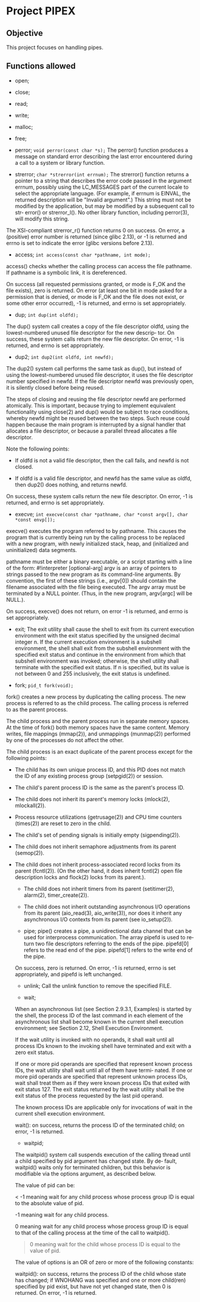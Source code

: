 # Project PIPEX
## Objective
This project focuses on handling pipes.
## Functions allowed
- open;

- close;

- read;

- write;

- malloc;

- free;

- perror;
`void perror(const char *s);`
The  perror()  function  produces a message on standard error describing the last error encountered during a call to a system or library
function.

- strerror;
`char *strerror(int errnum);`
The  strerror()  function  returns a pointer to a string that describes the error code passed in the argument errnum, possibly using the
LC_MESSAGES part of the current locale to select the appropriate language.  (For example, if errnum is EINVAL, the returned  description
        will  be  "Invalid  argument".)   This  string must not be modified by the application, but may be modified by a subsequent call to str‐
error() or strerror_l().  No other library function, including perror(3), will modify this string.

The XSI-compliant strerror_r() function returns 0 on success.  On error, a (positive) error number is returned (since glibc 2.13), or -1
is returned and errno is set to indicate the error (glibc versions before 2.13).

- access;
`int access(const char *pathname, int mode);`

access() checks whether the calling process can access the file pathname.  If pathname is a symbolic link, it is dereferenced.

On success (all requested permissions granted, or mode is F_OK and the file exists), zero is returned.  On error (at least  one  bit  in
        mode  asked for a permission that is denied, or mode is F_OK and the file does not exist, or some other error occurred), -1 is returned, and errno is set appropriately.

- dup;
`int dup(int oldfd);`

The dup() system call creates a copy of the file descriptor oldfd, using the lowest-numbered unused file descriptor for the new descrip‐
tor.
On success, these system calls return the new file descriptor.  On error, -1 is returned, and errno is set appropriately.

- dup2;
`int dup2(int oldfd, int newfd);`

The  dup2()  system  call  performs the same task as dup(), but instead of using the lowest-numbered unused file descriptor, it uses the
file descriptor number specified in newfd.  If the file descriptor newfd was previously open, it is silently closed before being reused.

The steps of closing and reusing the file descriptor newfd are performed atomically.  This is important,  because  trying  to  implement
equivalent  functionality  using  close(2)  and dup() would be subject to race conditions, whereby newfd might be reused between the two
steps.  Such reuse could happen because the main program is interrupted by a signal handler that allocates a file descriptor, or because
a parallel thread allocates a file descriptor.

Note the following points:

*  If oldfd is not a valid file descriptor, then the call fails, and newfd is not closed.

*  If oldfd is a valid file descriptor, and newfd has the same value as oldfd, then dup2() does nothing, and returns newfd.

On success, these system calls return the new file descriptor.  On error, -1 is returned, and errno is set appropriately.

- execve;
`int execve(const char *pathname, char *const argv[], char *const envp[]);`

execve() executes the program referred to by pathname.  This causes the program that is currently being run by the calling process to be
replaced with a new program, with newly initialized stack, heap, and (initialized and uninitialized) data segments.

pathname must be either a binary executable, or a script starting with a line of the form:
#!interpreter [optional-arg]
argv is an array of pointers to strings passed to the new program as its command-line arguments.  By  convention,  the  first  of  these
strings  (i.e.,  argv[0])  should  contain the filename associated with the file being executed.  The argv array must be terminated by a
NULL pointer.  (Thus, in the new program, argv[argc] will be NULL.).

On success, execve() does not return, on error -1 is returned, and errno is set appropriately.

- exit;
The exit utility shall cause the shell to exit from its current execution environment with the exit status  specified  by  the  unsigned
decimal  integer  n.  If the current execution environment is a subshell environment, the shell shall exit from the subshell environment
with the specified exit status and continue in the environment from which that subshell environment was invoked;  otherwise,  the  shell
utility  shall terminate with the specified exit status. If n is specified, but its value is not between 0 and 255 inclusively, the exit
status is undefined.

- fork;
`pid_t fork(void);`

fork()  creates  a  new  process  by duplicating the calling process.  The new process is referred to as the child process.  The calling
process is referred to as the parent process.

The child process and the parent process run in separate memory spaces.  At the time of fork() both memory spaces have the same content.
Memory writes, file mappings (mmap(2)), and unmappings (munmap(2)) performed by one of the processes do not affect the other.

The child process is an exact duplicate of the parent process except for the following points:

*  The child has its own unique process ID, and this PID does not match the ID of any existing process group (setpgid(2)) or session.

*  The child's parent process ID is the same as the parent's process ID.

*  The child does not inherit its parent's memory locks (mlock(2), mlockall(2)).

*  Process resource utilizations (getrusage(2)) and CPU time counters (times(2)) are reset to zero in the child.

*  The child's set of pending signals is initially empty (sigpending(2)).

*  The child does not inherit semaphore adjustments from its parent (semop(2)).

*  The  child does not inherit process-associated record locks from its parent (fcntl(2)).  (On the other hand, it does inherit fcntl(2)
        open file description locks and flock(2) locks from its parent.).

    *  The child does not inherit timers from its parent (setitimer(2), alarm(2), timer_create(2)).

    *  The child does not inherit outstanding asynchronous I/O operations from its parent (aio_read(3), aio_write(3)), nor does  it  inherit
    any asynchronous I/O contexts from its parent (see io_setup(2)).

    - pipe;
    pipe()  creates  a pipe, a unidirectional data channel that can be used for interprocess communication.  The array pipefd is used to re‐
    turn two file descriptors referring to the ends of the pipe.  pipefd[0] refers to the read end of the pipe.   pipefd[1]  refers  to  the
    write  end  of  the pipe.

    On success, zero is returned.  On error, -1 is returned, errno is set appropriately, and pipefd is left unchanged.

    - unlink;
    Call the unlink function to remove the specified FILE.

    - wait;

    When an asynchronous list (see Section 2.9.3.1, Examples) is started by the shell, the process ID of the last command in each element of
    the asynchronous list shall become known in the current shell execution environment; see Section 2.12, Shell Execution Environment.

    If  the  wait  utility  is invoked with no operands, it shall wait until all process IDs known to the invoking shell have terminated and
    exit with a zero exit status.

    If one or more pid operands are specified that represent known process IDs, the wait utility shall wait until all of  them  have  termi‐
    nated. If one or more pid operands are specified that represent unknown process IDs, wait shall treat them as if they were known process
    IDs that exited with exit status 127. The exit status returned by the wait utility shall be the exit status of the process requested  by
    the last pid operand.

    The known process IDs are applicable only for invocations of wait in the current shell execution environment.

    wait(): on success, returns the process ID of the terminated child; on error, -1 is returned.
    - waitpid;

    The waitpid() system call suspends execution of the calling thread until a child specified by pid argument has changed  state.   By  de‐
    fault, waitpid() waits only for terminated children, but this behavior is modifiable via the options argument, as described below.

    The value of pid can be:

    < -1   meaning wait for any child process whose process group ID is equal to the absolute value of pid.

    -1     meaning wait for any child process.

    0      meaning  wait  for  any  child  process whose process group ID is equal to that of the calling process at the time of the call to
    waitpid().

    > 0    meaning wait for the child whose process ID is equal to the value of pid.

    The value of options is an OR of zero or more of the following constants:

    waitpid():  on success, returns the process ID of the child whose state has changed; if WNOHANG was specified and one or more child(ren)
    specified by pid exist, but have not yet changed state, then 0 is returned.  On error, -1 is returned.
